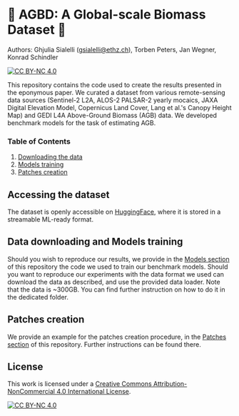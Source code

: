 # :evergreen_tree: AGBD: A Global-scale Biomass Dataset :deciduous_tree:
Authors: Ghjulia Sialelli ([gsialelli@ethz.ch](mailto:gsialelli@ethz.ch)), Torben Peters, Jan Wegner, Konrad Schindler

[![CC BY-NC 4.0][cc-by-nc-shield]][cc-by-nc]

This repository contains the code used to create the results presented in the eponymous paper. We curated a dataset from various remote-sensing data sources (Sentinel-2 L2A, ALOS-2 PALSAR-2 yearly mocaics, JAXA Digital Elevation Model, Copernicus Land Cover, Lang et al.'s Canopy Height Map) and GEDI L4A Above-Ground Biomass (AGB) data. We developed benchmark models for the task of estimating AGB.

### Table of Contents
1. [Downloading the data](https://github.com/ghjuliasialelli/AGBD#Downloading-the-data)
2. [Models training](https://github.com/ghjuliasialelli/AGBD#Models-training)
3. [Patches creation](https://github.com/ghjuliasialelli/AGBD#Patches-creation)

## Accessing the dataset
The dataset is openly accessible on [HuggingFace](https://huggingface.co/datasets/prs-eth/AGBD), where it is stored in a streamable ML-ready format. 

## Data downloading and Models training
Should you wish to reproduce our results, we provide in the [Models section](https://github.com/ghjuliasialelli/AGBD/tree/main/Models) of this repository the code we used to train our benchmark models. Should you want to reproduce our experiments with the data format we used can download the data as described, and use the provided data loader. Note that the data is ~300GB. You can find further instruction on how to do it in the dedicated folder.

## Patches creation
We provide an example for the patches creation procedure, in the [Patches section](https://github.com/ghjuliasialelli/AGBD/tree/main/Patches) of this repository. Further instructions can be found there.

## License

This work is licensed under a
[Creative Commons Attribution-NonCommercial 4.0 International License][cc-by-nc].


[![CC BY-NC 4.0][cc-by-nc-image]][cc-by-nc]

[cc-by-nc]: https://creativecommons.org/licenses/by-nc/4.0/
[cc-by-nc-image]: https://licensebuttons.net/l/by-nc/4.0/88x31.png
[cc-by-nc-shield]: https://img.shields.io/badge/License-CC%20BY--NC%204.0-lightgrey.svg


